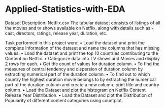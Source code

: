 # Applied-Statistics-with-EDA

Dataset Description:
Netflix.csv 
The tabular dataset consists of listings of all the movies and tv shows available on Netflix, along with details such as - cast, directors, ratings, release year, duration, etc.

Task performed in this project were:
•	Load the dataset and print the complete information of the dataset and name the columns that has missing values.
•	Load the dataset and print the top 10 countries contributing to the Content on Netflix.
•	Categorize data into TV shows and Movies and display 2 rows for each.
•	 Get the count of values for duration column.
•	To find the measures of central tendency and dispersion of duration column by extracting numerical part of the duration column.
•	To find out to which country the highest duration movie belongs to by extracting the numerical part of the duration column and create a new column. print title and country column.
•	Load the Dataset and plot the histogram on Netflix Content Release Year Distribution.
•	Load the Dataset and plot the Distribution of Popularity of different content categories using countplot.

